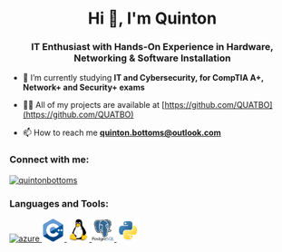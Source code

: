 <h1 align="center">Hi 👋, I'm Quinton</h1>
<h3 align="center">IT Enthusiast with Hands-On Experience in Hardware, Networking & Software Installation</h3>

- 🌱 I’m currently studying **IT and Cybersecurity, for CompTIA A+, Network+ and Security+ exams**

- 👨‍💻 All of my projects are available at [https://github.com/QUATBO](https://github.com/QUATBO)

- 📫 How to reach me **quinton.bottoms@outlook.com**

<h3 align="left">Connect with me:</h3>
<p align="left">
<a href="https://linkedin.com/in/quintonbottoms" target="blank"><img align="center" src="https://raw.githubusercontent.com/rahuldkjain/github-profile-readme-generator/master/src/images/icons/Social/linked-in-alt.svg" alt="quintonbottoms" height="30" width="40" /></a>
</p>

<h3 align="left">Languages and Tools:</h3>
<p align="left"> <a href="https://azure.microsoft.com/en-in/" target="_blank" rel="noreferrer"> <img src="https://www.vectorlogo.zone/logos/microsoft_azure/microsoft_azure-icon.svg" alt="azure" width="40" height="40"/> </a> <a href="https://www.w3schools.com/cpp/" target="_blank" rel="noreferrer"> <img src="https://raw.githubusercontent.com/devicons/devicon/master/icons/cplusplus/cplusplus-original.svg" alt="cplusplus" width="40" height="40"/> </a> <a href="https://www.linux.org/" target="_blank" rel="noreferrer"> <img src="https://raw.githubusercontent.com/devicons/devicon/master/icons/linux/linux-original.svg" alt="linux" width="40" height="40"/> </a> <a href="https://www.postgresql.org" target="_blank" rel="noreferrer"> <img src="https://raw.githubusercontent.com/devicons/devicon/master/icons/postgresql/postgresql-original-wordmark.svg" alt="postgresql" width="40" height="40"/> </a> <a href="https://www.python.org" target="_blank" rel="noreferrer"> <img src="https://raw.githubusercontent.com/devicons/devicon/master/icons/python/python-original.svg" alt="python" width="40" height="40"/> </a> </p>

